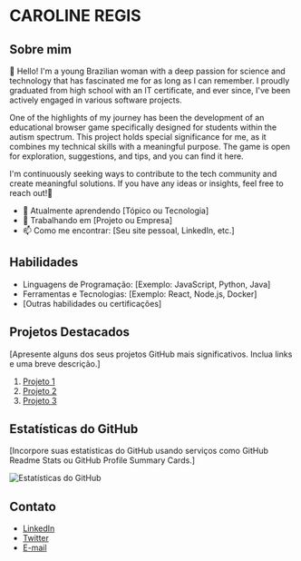 # CAROLINE REGIS

## Sobre mim
👋 Hello! I'm a young Brazilian woman with a deep passion for science and technology that has fascinated me for as long as I can remember. I proudly graduated from high school with an IT certificate, and ever since, I've been actively engaged in various software projects.

One of the highlights of my journey has been the development of an educational browser game specifically designed for students within the autism spectrum. This project holds special significance for me, as it combines my technical skills with a meaningful purpose. The game is open for exploration, suggestions, and tips, and you can find it here.

I'm continuously seeking ways to contribute to the tech community and create meaningful solutions. If you have any ideas or insights, feel free to reach out!🌟

- 🌱 Atualmente aprendendo [Tópico ou Tecnologia]
- 💼 Trabalhando em [Projeto ou Empresa]
- 📫 Como me encontrar: [Seu site pessoal, LinkedIn, etc.]

## Habilidades

- Linguagens de Programação: [Exemplo: JavaScript, Python, Java]
- Ferramentas e Tecnologias: [Exemplo: React, Node.js, Docker]
- [Outras habilidades ou certificações]

## Projetos Destacados

[Apresente alguns dos seus projetos GitHub mais significativos. Inclua links e uma breve descrição.]

1. [Projeto 1](link)
2. [Projeto 2](link)
3. [Projeto 3](link)

## Estatísticas do GitHub

[Incorpore suas estatísticas do GitHub usando serviços como GitHub Readme Stats ou GitHub Profile Summary Cards.]

![Estatísticas do GitHub](https://github-readme-stats.vercel.app/api?username=seu-username&show_icons=true&theme=radical)

## Contato

- [LinkedIn](link)
- [Twitter](link)
- [E-mail](seu-email@example.com)

